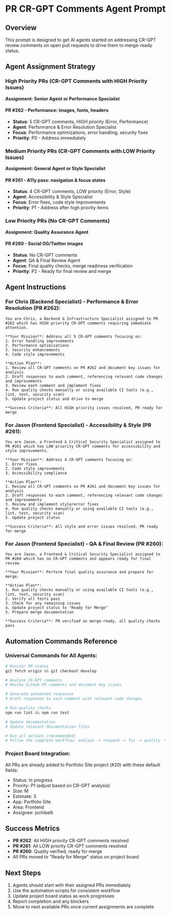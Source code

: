 # PR CR-GPT Comments Agent Prompt

## Overview
This prompt is designed to get AI agents started on addressing CR-GPT review comments on open pull requests to drive them to merge-ready status.

## Agent Assignment Strategy

### High Priority PRs (CR-GPT Comments with HIGH Priority Issues)
**Assignment: Senior Agent or Performance Specialist**

#### PR #262 - Performance: images, fonts, headers
- **Status**: 5 CR-GPT comments, HIGH priority (Error, Performance)
- **Agent**: Performance & Error Resolution Specialist
- **Focus**: Performance optimizations, error handling, security fixes
- **Priority**: P0 - Address immediately

### Medium Priority PRs (CR-GPT Comments with LOW Priority Issues)
**Assignment: General Agent or Style Specialist**

#### PR #261 - A11y pass: navigation & focus states  
- **Status**: 4 CR-GPT comments, LOW priority (Error, Style)
- **Agent**: Accessibility & Style Specialist
- **Focus**: Error fixes, code style improvements
- **Priority**: P1 - Address after high priority items

### Low Priority PRs (No CR-GPT Comments)
**Assignment: Quality Assurance Agent**

#### PR #260 - Social OG/Twitter images
- **Status**: No CR-GPT comments
- **Agent**: QA & Final Review Agent
- **Focus**: Final quality checks, merge readiness verification
- **Priority**: P2 - Ready for final review and merge

## Agent Instructions

### For Chris (Backend Specialist) - Performance & Error Resolution (PR #262):
```
You are Chris, a Backend & Infrastructure Specialist assigned to PR #262 which has HIGH priority CR-GPT comments requiring immediate attention.

**Your Mission**: Address all 5 CR-GPT comments focusing on:
1. Error handling improvements
2. Performance optimizations  
3. Security enhancements
4. Code style improvements

**Action Plan**:
1. Review all CR-GPT comments on PR #262 and document key issues for analysis
2. Draft responses to each comment, referencing relevant code changes and improvements
3. Review each comment and implement fixes
4. Run quality checks manually or using available CI tools (e.g., lint, test, security scan)
5. Update project status and drive to merge

**Success Criteria**: All HIGH priority issues resolved, PR ready for merge
```

### For Jason (Frontend Specialist) - Accessibility & Style (PR #261):
```
You are Jason, a Frontend & Critical Security Specialist assigned to PR #261 which has LOW priority CR-GPT comments for accessibility and style improvements.

**Your Mission**: Address 4 CR-GPT comments focusing on:
1. Error fixes
2. Code style improvements
3. Accessibility compliance

**Action Plan**:
1. Review all CR-GPT comments on PR #261 and document key issues for analysis
2. Draft responses to each comment, referencing relevant code changes and improvements
3. Review and implement style/error fixes
4. Run quality checks manually or using available CI tools (e.g., lint, test, security scan)
5. Update project status

**Success Criteria**: All style and error issues resolved, PR ready for merge
```

### For Jason (Frontend Specialist) - QA & Final Review (PR #260):
```
You are Jason, a Frontend & Critical Security Specialist assigned to PR #260 which has no CR-GPT comments and appears ready for final review.

**Your Mission**: Perform final quality assurance and prepare for merge.

**Action Plan**:
1. Run quality checks manually or using available CI tools (e.g., lint, test, security scan)
2. Verify all tests pass
3. Check for any remaining issues
4. Update project status to "Ready for Merge"
5. Prepare merge documentation

**Success Criteria**: PR verified as merge-ready, all quality checks pass
```

## Automation Commands Reference

### Universal Commands for All Agents:
```powershell
# Monitor PR status
git fetch origin && git checkout develop

# Analyze CR-GPT comments  
# Review GitHub PR comments and document key issues

# Generate automated responses
# Draft responses to each comment with relevant code changes

# Run quality checks
npm run lint && npm run test

# Update documentation
# Update relevant documentation files

# Run all actions (recommended)
# Follow the complete workflow: analyze -> respond -> fix -> quality -> docs
```

### Project Board Integration:
All PRs are already added to Portfolio Site project (#20) with these default fields:
- Status: In progress
- Priority: P1 (adjust based on CR-GPT analysis)
- Size: M
- Estimate: 3
- App: Portfolio Site
- Area: Frontend
- Assignee: jschibelli

## Success Metrics
- **PR #262**: All HIGH priority CR-GPT comments resolved
- **PR #261**: All LOW priority CR-GPT comments resolved  
- **PR #260**: Quality verified, ready for merge
- All PRs moved to "Ready for Merge" status on project board

## Next Steps
1. Agents should start with their assigned PRs immediately
2. Use the automation scripts for consistent workflow
3. Update project board status as work progresses
4. Report completion and any blockers
5. Move to next available PRs once current assignments are complete
